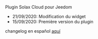Plugin Solax Cloud pour Jeedom

* 21/09/2020: Modification du widget
* 15/09/2020:	Première version du plugin


changelog en español [aquí](https://phroc.github.io/Jeedom_Solaxcloud/es_ES/changelog)
